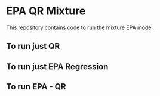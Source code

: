 # EPA QR Mixture
This repository contains code to run the mixture EPA model. 

## To run just QR

## To run just EPA Regression

## To run EPA - QR 
